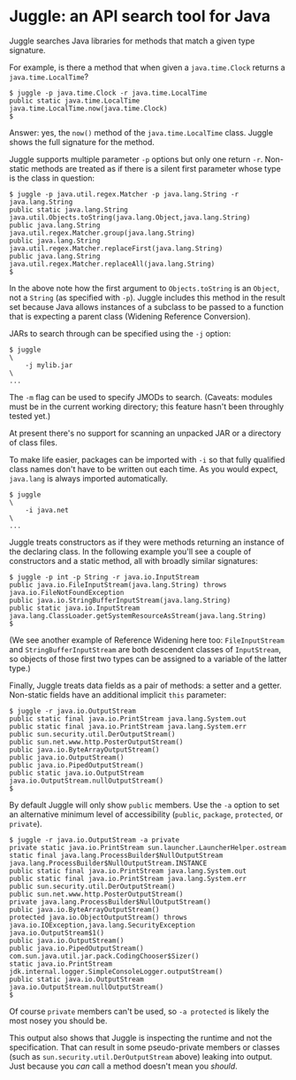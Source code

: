 # Juggle: an API search tool for Java

Juggle searches Java libraries for methods that match a given type signature.

For example, is there a method that when given a `java.time.Clock` returns a `java.time.LocalTime`?
````
$ juggle -p java.time.Clock -r java.time.LocalTime
public static java.time.LocalTime java.time.LocalTime.now(java.time.Clock)
$
````
Answer: yes, the `now()` method of the `java.time.LocalTime` class. Juggle shows the full signature for the method.

Juggle supports multiple parameter `-p` options but only one return `-r`.
Non-static methods are treated as if there is a silent first parameter
whose type is the class in question:
````
$ juggle -p java.util.regex.Matcher -p java.lang.String -r java.lang.String
public static java.lang.String java.util.Objects.toString(java.lang.Object,java.lang.String)
public java.lang.String java.util.regex.Matcher.group(java.lang.String)
public java.lang.String java.util.regex.Matcher.replaceFirst(java.lang.String)
public java.lang.String java.util.regex.Matcher.replaceAll(java.lang.String)
$
````
In the above note how the first argument to `Objects.toString` is an `Object`, not a `String` (as specified with `-p`).
Juggle includes this method in the result set because Java allows instances of a subclass to be passed to
a function that is expecting a parent class (Widening Reference Conversion).

JARs to search through can be specified using the `-j` option:
````
$ juggle                                                                \
    -j mylib.jar                                                        \
...
````

The ``-m`` flag can be used to specify JMODs to search.
(Caveats: modules must be in the current working directory;
this feature hasn't been throughly tested yet.)

At present there's no support for scanning an unpacked JAR or a directory of class files.

To make life easier, packages can be imported with `-i` so that fully qualified class
names don't have to be written out each time. As you would expect, `java.lang` is
always imported automatically.
````
$ juggle                                                                \
    -i java.net                                                         \
...
````

Juggle treats constructors as if they were methods returning an instance of the
declaring class.  In the following example you'll see a couple of constructors
and a static method, all with broadly similar signatures:
````
$ juggle -p int -p String -r java.io.InputStream
public java.io.FileInputStream(java.lang.String) throws java.io.FileNotFoundException
public java.io.StringBufferInputStream(java.lang.String)
public static java.io.InputStream java.lang.ClassLoader.getSystemResourceAsStream(java.lang.String)
$
````
(We see another example of Reference Widening here too: `FileInputStream` and `StringBufferInputStream`
are both descendent classes of `InputStream`, so objects of those first two types can be assigned to a
variable of the latter type.)

Finally, Juggle treats data fields as a pair of methods: a setter and a getter.
Non-static fields have an additional implicit `this` parameter:

````
$ juggle -r java.io.OutputStream
public static final java.io.PrintStream java.lang.System.out
public static final java.io.PrintStream java.lang.System.err
public sun.security.util.DerOutputStream()
public sun.net.www.http.PosterOutputStream()
public java.io.ByteArrayOutputStream()
public java.io.OutputStream()
public java.io.PipedOutputStream()
public static java.io.OutputStream java.io.OutputStream.nullOutputStream()
$
````

By default Juggle will only show `public` members. Use the `-a` option to set an alternative minimum level of accessibility (`public`, `package`, `protected`, or `private`).

````
$ juggle -r java.io.OutputStream -a private
private static java.io.PrintStream sun.launcher.LauncherHelper.ostream
static final java.lang.ProcessBuilder$NullOutputStream java.lang.ProcessBuilder$NullOutputStream.INSTANCE
public static final java.io.PrintStream java.lang.System.out
public static final java.io.PrintStream java.lang.System.err
public sun.security.util.DerOutputStream()
public sun.net.www.http.PosterOutputStream()
private java.lang.ProcessBuilder$NullOutputStream()
public java.io.ByteArrayOutputStream()
protected java.io.ObjectOutputStream() throws java.io.IOException,java.lang.SecurityException
java.io.OutputStream$1()
public java.io.OutputStream()
public java.io.PipedOutputStream()
com.sun.java.util.jar.pack.CodingChooser$Sizer()
static java.io.PrintStream jdk.internal.logger.SimpleConsoleLogger.outputStream()
public static java.io.OutputStream java.io.OutputStream.nullOutputStream()
$
````

Of course `private` members can't be used, so `-a protected` is likely the most nosey you should be.

This output also shows that Juggle is inspecting the runtime and not the specification. That can result
in some pseudo-private members or classes (such as `sun.security.util.DerOutputStream` above) leaking
into output. Just because you _can_ call a method doesn't mean you _should_.  
